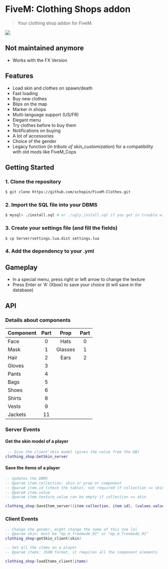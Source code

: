 # FiveM: Clothing Shops addon
> Your clothing shop addon for FiveM.


<img src=http://i.imgur.com/bB1K7ug.jpg>

## Not maintained anymore

- Works with the FX Version

## Features
- Load skin and clothes on spawn/death
- Fast loading
- Buy new clothes
- Blips on the map
- Marker in shops
- Multi-language support (US/FR)
- Elegant menu
- Try clothes before to buy them
- Notifications on buying
- A lot of accessories
- Choice of the gender
- Legacy function (_in tribute of skin_customization_) for a compatibility with old mods like FiveM_Cops


## Getting Started

### 1. Clone the repository
``` bash
$ git clone https://github.com/xchopin/FiveM-Clothes.git
```

### 2. Import the SQL file into your DBMS
``` bash
$ mysql> ./install.sql # or ./ugly_install.sql if you get in trouble with foreign keys
```


### 3. Create your settings file (and fill the fields)
``` bash
$ cp Server/settings.lua.dist settings.lua
```

### 4. Add the dependency to your .yml


## Gameplay
- In a special menu, press right or left arrow to change the texture
- Press Enter or 'A' (Xbox) to save your choice (it will save in the database)

## API
### Details about components

| Component |      Part    | Prop          | Part |
|----------|:-------------:|:-------------:|:-------------:|
| Face      |    0  | Hats | 0 |
| Mask      |    1  | Glasses | 1 |
| Hair      |    2  | Ears | 2 |
| Gloves    |    3  |
| Pants     |    4  |
| Bags      |    5  |
| Shoes     |    6  |
| Shirts    |    8  |
| Vests     |    9  |
| Jackets   |   11  |


### Server Events

#### Get the skin model of a player
``` lua
 -- Give the client'skin model (gives the value from the DB)
clothing_shop:GetSkin_server
```

#### Save the items of a player
``` lua
-- Updates the DBMS
-- @param item.collection: skin or prop or component
-- @param item.id (check the table), not required if collection == skin
-- @param item.value 
-- @param item.texture_value can be empty if collection == skin

clothing_shop:SaveItem_server({item.collection, item.id}, {values.value, values.texture_value})
```

### Client Events
``` lua
-- Change the gender, might change the name of this one lol
-- @param skin: must be "mp_m_freemode_01" or "mp_m_freemode_01"
clothing_shop:getSkin_client(skin)
``` 
``` lua
-- Set all the items on a player
-- @param items: JSON format, it requires all the component elements

clothing_shop:loadItems_client(items)
```

